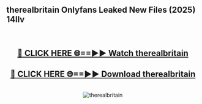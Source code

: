 <h2>therealbritain Onlyfans Leaked New Files (2025) 14llv</h2>
<br>
<div align="center">
<h2><a href="https://mediafiles.top/therealbritain&ref=git" rel="nofollow">🔴 CLICK HERE 🌐==►► Watch therealbritain</a></h2>
<h2><a href="https://mediafiles.top/therealbritain&ref=git" rel="nofollow">🔴 CLICK HERE 🌐==►► Download therealbritain</a></h2>
<br>
<a href="https://mediafiles.top/therealbritain&ref=git" rel="nofollow" data-target="animated-image.originalLink"><img src="https://i.ibb.co.com/xMMVF88/686577567.gif" alt="therealbritain" style="max-width: 100%; display: inline-block;" data-target="animated-image.originalImage"></a>
</div>
<br>
<br>